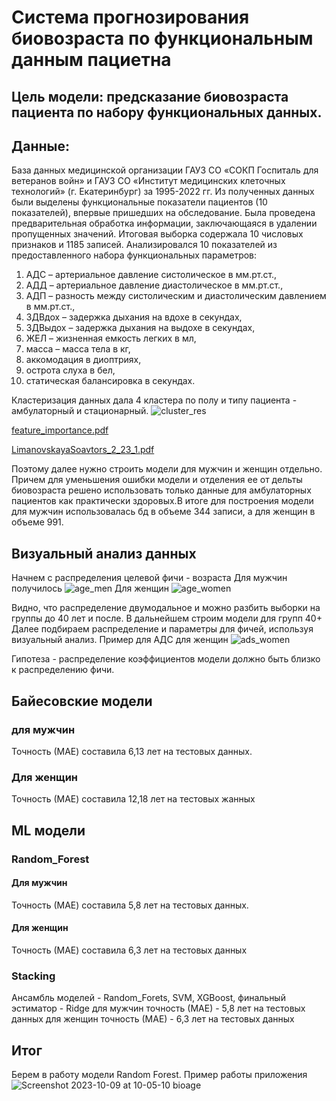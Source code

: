 # Система прогнозирования биовозраста по функциональным данным пациетна
## Цель модели: предсказание биовозраста пациента по набору функциональных данных. 
## Данные: 
База данных медицинской организации ГАУЗ СО «СОКП Госпиталь для ветеранов войн» и ГАУЗ СО
«Институт медицинских клеточных технологий» (г. Екатеринбург) за 1995-2022 гг. Из полученных данных были выделены функциональные показатели пациентов (10 показателей), впервые пришедших на обследование. Была проведена предварительная обработка информации, заключающаяся в удалении пропущенных значений. Итоговая выборка содержала 10 числовых признаков и 1185 записей.
Анализировался 10 показателей из предоставленного набора функциональных параметров:
1. АДС – артериальное давление систолическое в мм.рт.ст.,
2. АДД – артериальное давление диастолическое в мм.рт.ст.,
3. АДП – разность между систолическим и диастолическим давлением в мм.рт.ст.,
4. ЗДВдох – задержка дыхания на вдохе в секундах,
5. ЗДВыдох – задержка дыхания на выдохе в секундах,
6. ЖЕЛ – жизненная емкость легких в мл,
7. масса – масса тела в кг,
8. аккомодация в диоптриях,
9. острота слуха в бел,
10. статическая балансировка в секундах.

Кластеризация данных дала 4 кластера по полу и типу пациента - амбулаторный и стационарный. 
![cluster_res](https://github.com/OksanaLimanovskaya/Otus/assets/135599630/9f5bf323-4a27-432e-8944-f13ec1eab2e8)

[feature_importance.pdf](https://github.com/OksanaLimanovskaya/Otus/files/12840521/feature_importance.pdf)

[LimanovskayaSoavtors_2_23_1.pdf](https://github.com/OksanaLimanovskaya/Otus/files/12840523/LimanovskayaSoavtors_2_23_1.pdf)



Поэтому далее нужно строить модели для мужчин и женщин отдельно. Причем для уменьшения ошибки модели и отделения ее от дельты биовозраста решено использовать только данные для амбулаторных пациентов как практически здоровых.В итоге для построения модели для мужчин использовалась бд в объеме 344 записи, а для женщин в объеме 991.
## Визуальный анализ данных
Начнем с распределения целевой фичи - возраста
Для мужчин получилось
![age_men](https://github.com/OksanaLimanovskaya/Otus/assets/135599630/a51a2611-a7cf-4a61-bcf3-64a1553d57f5)
Для женщин
![age_women](https://github.com/OksanaLimanovskaya/Otus/assets/135599630/b052cef6-761e-48d1-8f8e-286f48ae3f60)

Видно, что распределение двумодальное и можно разбить выборки на группы до 40 лет и после. В дальнейшем строим модели для групп 40+
Далее подбираем распределение и параметры для фичей, используя визуальный анализ. 
Пример для АДС для женщин
![ads_women](https://github.com/OksanaLimanovskaya/Otus/assets/135599630/8a9229ff-b949-480d-8402-03b4b98864c3)

Гипотеза - распределение коэффициентов модели должно быть близко к распределению фичи.

## Байесовские модели
### для мужчин
Точность (МАЕ) составила 6,13 лет на тестовых данных.
### Для женщин
Точность (МАЕ) составила 12,18 лет на тестовых жанных
## ML модели
### Random_Forest
#### Для мужчин
Точность (МАЕ) составила 5,8 лет на тестовых данных.
#### Для женщин
Точность (МАЕ) составила 6,3 лет на тестовых данных
### Stacking
Ансамбль моделей - Random_Forets, SVM, XGBoost, финальный эстиматор - Ridge
для мужчин точность (МАЕ) - 5,8 лет на тестовых данных
для женщин точность (МАЕ) - 6,3 лет на тестовых данных

## Итог
Берем в работу модели Random Forest. Пример работы приложения
![Screenshot 2023-10-09 at 10-05-10 bioage](https://github.com/OksanaLimanovskaya/Otus/assets/135599630/b532898b-423b-471d-911d-3a901a22e717)








